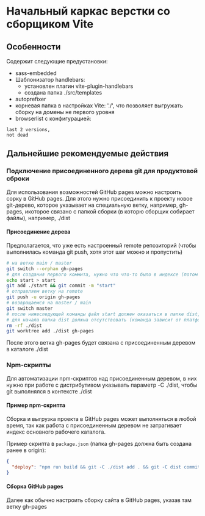 # Начальный каркас верстки со сборщиком Vite

## Особенности

Содержит следующие предустановки:

- sass-embedded
- Шаблонизатор handlebars:
  - установлен плагин vite-plugin-handlebars
  - создана папка ./src/templates
- autoprefixer
- корневая папка в настройках Vite: './', что позволяет выгружать сборку на домены не первого уровня
- browserlist с конфигурацией:

```browserslist
last 2 versions,
not dead
```

## Дальнейшие рекомендуемые действия

### Подключение присоединенного дерева git для продуктовой сброки

Для использования возможностей GitHub pages можно настроить сорку в GitHub pages. Для этого нужно присоединить к проекту новое git-дерево, которое указывает на специальную ветку, например, gh-pages, икоторое связано с папкой сборки (в которю сборщик собирает файлы), например, ./dist

#### Присоединение дерева

Предполагается, что уже есть настроенный remote репозиторий (чтобы выполнилась команда git push, хотя этот шаг можно и пропустить)

```bash
# на ветке main / master
git switch --orphan gh-pages
# для создания первого коммита, нужно что что-то было в индексе (потом этот файл будет связан с папкой сборки и впоследствии удален сборщиком)
echo start > start
git add ./start && git commit -m "start"
# отправляем ветку на remote
git push -u origin gh-pages
# возвращаемся на master / main
git switch master
# после нижеследующей команды файл start должен оказаться в папке dist, с которой теперь связано новой дерево
# для начала папка dist должна отсутствовать (команда зависит от платформы)
rm -rf ./dist
git worktree add ./dist gh-pages
```

После этого ветка gh-pages будет связана с присоединенным деревом в каталоге ./dist

### Npm-скрипты

Для автоматизации npm-скриптов над присоединенным деревом, в них нужно при работе с дистрибутивом указывать параметр -C ./dist, чтобы git выполнялся в контексте ./dist

#### Пример npm-скрипта

Сборка и выгрузка проекта в GitHub pages может выполняться в любой время, так как работа с присоединенным деревом не затрагивает индекс основного рабочего каталога.

Пример скрипта в `package.json` (папка gh-pages должна быть создана ранее в origin):

```JSON
{
  "deploy": "npm run build && git -C ./dist add . && git -C dist commit -m \"build\" && git -C ./dist push"
}
```

#### Сборка GitHub pages

Далее как обычно настроить сборку сайта в GitHub pages, указав там ветку gh-pages
